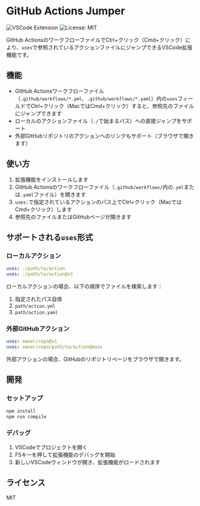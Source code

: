 # GitHub Actions Jumper

![VSCode Extension](https://img.shields.io/badge/VSCode-Extension-blue)
![License: MIT](https://img.shields.io/badge/License-MIT-yellow.svg)

GitHub ActionsのワークフローファイルでCtrl+クリック（Cmd+クリック）により、`uses`で参照されているアクションファイルにジャンプできるVSCode拡張機能です。

## 機能

- GitHub Actionsワークフローファイル（`.github/workflows/*.yml`、`.github/workflows/*.yaml`）内の`uses`フィールドでCtrl+クリック（MacではCmd+クリック）すると、参照先のファイルにジャンプできます
- ローカルのアクションファイル（`./`で始まるパス）への直接ジャンプをサポート
- 外部GitHubリポジトリのアクションへのリンクもサポート（ブラウザで開きます）

## 使い方

1. 拡張機能をインストールします
2. GitHub Actionsのワークフローファイル（`.github/workflows/`内の`.yml`または`.yaml`ファイル）を開きます
3. `uses:`で指定されているアクションのパス上でCtrl+クリック（MacではCmd+クリック）します
4. 参照先のファイルまたはGitHubページが開きます

## サポートされる`uses`形式

### ローカルアクション
```yaml
uses: ./path/to/action
uses: ./path/to/action@v1
```
ローカルアクションの場合、以下の順序でファイルを検索します：
1. 指定されたパス自体
2. `path/action.yml`
3. `path/action.yaml`

### 外部GitHubアクション
```yaml
uses: owner/repo@v1
uses: owner/repo/path/to/action@main
```
外部アクションの場合、GitHubのリポジトリページをブラウザで開きます。

## 開発

### セットアップ
```bash
npm install
npm run compile
```

### デバッグ
1. VSCodeでプロジェクトを開く
2. F5キーを押して拡張機能のデバッグを開始
3. 新しいVSCodeウィンドウが開き、拡張機能がロードされます

## ライセンス

MIT